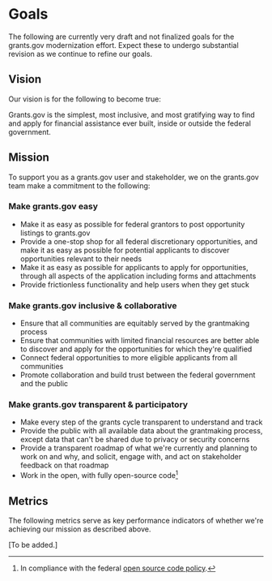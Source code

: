 # Goals

The following are currently very draft and not finalized goals for the grants.gov modernization effort. Expect these to undergo substantial revision as we continue to refine our goals.

## Vision

Our vision is for the following to become true:

Grants.gov is the simplest, most inclusive, and most gratifying way to find and apply for financial assistance ever built, inside or outside the federal government.

## Mission

To support you as a grants.gov user and stakeholder, we on the grants.gov team make a commitment to the following:

### Make grants.gov easy
* Make it as easy as possible for federal grantors to post opportunity listings to grants.gov
* Provide a one-stop shop for all federal discretionary opportunities, and make it as easy as possible for potential applicants to discover opportunities relevant to their needs
* Make it as easy as possible for applicants to apply for opportunities, through all aspects of the application including forms and attachments
* Provide frictionless functionality and help users when they get stuck

### Make grants.gov inclusive & collaborative
* Ensure that all communities are equitably served by the grantmaking process
* Ensure that communities with limited financial resources are better able to discover and apply for the opportunities for which they're qualified
* Connect federal opportunities to more eligible applicants from all communities
* Promote collaboration and build trust between the federal government and the public

### Make grants.gov transparent & participatory
* Make every step of the grants cycle transparent to understand and track
* Provide the public with all available data about the grantmaking process, except data that can't be shared due to privacy or security concerns
* Provide a transparent roadmap of what we're currently and planning to work on and why, and solicit, engage with, and act on stakeholder feedback on that roadmap
* Work in the open, with fully open-source code[^1]

## Metrics

The following metrics serve as key performance indicators of whether we're achieving our mission as described above.

[To be added.]

[^1]: In compliance with the federal [open source code policy](https://obamawhitehouse.archives.gov/sites/default/files/omb/memoranda/2016/m_16_21.pdf).
